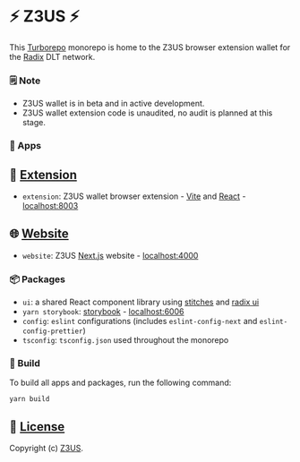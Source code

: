 # ⚡ Z3US ⚡

This [Turborepo](https://turborepo.org/) monorepo is home to the Z3US browser extension wallet for the [Radix](https://www.radixdlt.com/) DLT network.

### 🗒️ Note

- Z3US wallet is in beta and in active development.
- Z3US wallet extension code is unaudited, no audit is planned at this stage.

### 📱 Apps

## 🔌 [Extension](apps/extension/README.md) 
- `extension`: Z3US wallet browser extension - [Vite](https://vitejs.dev/) and [React](https://reactjs.org/) - [localhost:8003](http://localhost:8003)

## 🌐 [Website](apps/website/README.md) 
- `website`: Z3US [Next.js](https://nextjs.org) website - [localhost:4000](http://localhost:4000)

### 📦 Packages

- `ui`: a shared React component library using [stitches](https://stitches.dev) and [radix ui](https://www.radix-ui.com/)
- `yarn storybook`: [storybook](https://storybook.js.org) - [localhost:6006](http://localhost:6006)
- `config`: `eslint` configurations (includes `eslint-config-next` and `eslint-config-prettier`)
- `tsconfig`: `tsconfig.json` used throughout the monorepo

### 🚧 Build

To build all apps and packages, run the following command:

```
yarn build
```

## 📜 [License](LICENSE)

Copyright (c) [Z3US](https://github.com/orgs/z3us-dapps/people?query=role%3Aowner).
